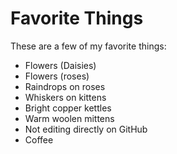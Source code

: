 # Favorite Things

These are a few of my favorite things:

- Flowers (Daisies)
- Flowers (roses)
- Raindrops on roses
- Whiskers on kittens
- Bright copper kettles
- Warm woolen mittens
- Not editing directly on GitHub
- Coffee

